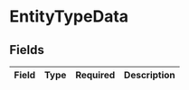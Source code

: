 # EntityTypeData


## Fields

| Field       | Type        | Required    | Description |
| ----------- | ----------- | ----------- | ----------- |